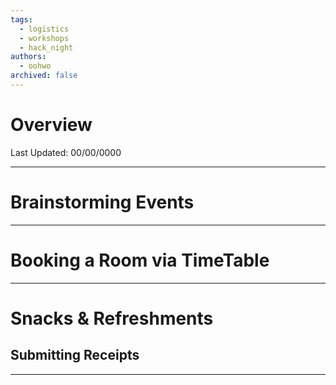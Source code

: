 ```yaml
---
tags:
  - logistics
  - workshops
  - hack_night
authors:
  - oohwo
archived: false
---
```

# Overview
Last Updated: 00/00/0000

-----
# Brainstorming Events
-----
# Booking a Room via TimeTable
-----
# Snacks & Refreshments

## Submitting Receipts
-----